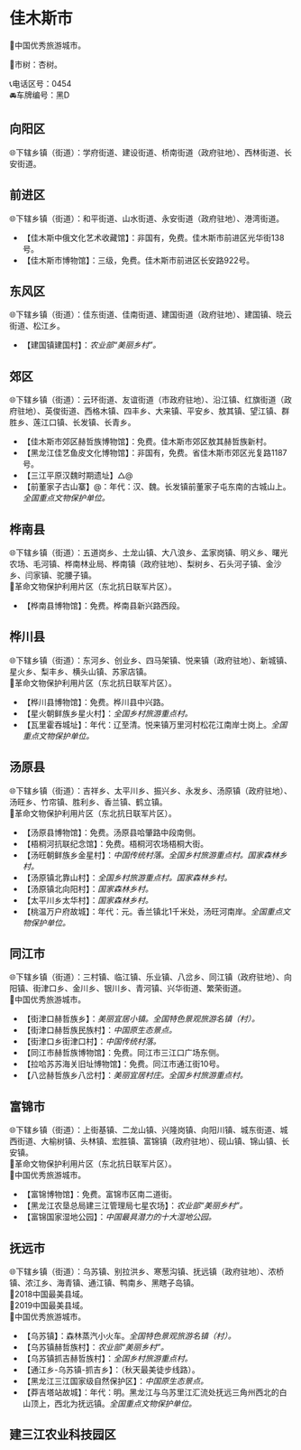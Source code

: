# 佳木斯市  
🏅中国优秀旅游城市。   
  
🌳市树：杏树。    
  
📞电话区号：0454  
🚘车牌编号：黑D  

## 向阳区  
🌐下辖乡镇（街道）：学府街道、建设街道、桥南街道（政府驻地）、西林街道、长安街道。    

## 前进区  
🌐下辖乡镇（街道）：和平街道、山水街道、永安街道（政府驻地）、港湾街道。  
  
* 【佳木斯中俄文化艺术收藏馆】：非国有，免费。佳木斯市前进区光华街138号。   
* 【佳木斯市博物馆】：三级，免费。佳木斯市前进区长安路922号。   

## 东风区  
🌐下辖乡镇（街道）：佳东街道、佳南街道、建国街道（政府驻地）、建国镇、晓云街道、松江乡。  
  
* 【建国镇建国村】：*农业部“美丽乡村”。*  

## 郊区  
🌐下辖乡镇（街道）：云环街道、友谊街道（市政府驻地）、沿江镇、红旗街道（政府驻地）、英俊街道、西格木镇、四丰乡、大来镇、平安乡、敖其镇、望江镇、群胜乡、莲江口镇、长发镇、长青乡。    
  
* 【佳木斯市郊区赫哲族博物馆】：免费。佳木斯市郊区敖其赫哲族新村。   
* 【黑龙江佳艺鱼皮文化博物馆】：非国有，免费。省佳木斯市郊区光复路1187号。   
* 【三江平原汉魏时期遗址】△@  
* 【前董家子古山寨】@：年代：汉、魏。长发镇前董家子屯东南的古城山上。*全国重点文物保护单位。*  
  
## 桦南县  
🌐下辖乡镇（街道）：五道岗乡、土龙山镇、大八浪乡、孟家岗镇、明义乡、曙光农场、毛河镇、桦南林业局、桦南镇（政府驻地）、梨树乡、石头河子镇、金沙乡、闫家镇、驼腰子镇。     
🚩革命文物保护利用片区（东北抗日联军片区）。   
  
* 【桦南县博物馆】：免费。桦南县新兴路西段。   

## 桦川县  
🌐下辖乡镇（街道）：东河乡、创业乡、四马架镇、悦来镇（政府驻地）、新城镇、星火乡、梨丰乡、横头山镇、苏家店镇。   
🚩革命文物保护利用片区（东北抗日联军片区）。   
  
* 【桦川县博物馆】：免费。桦川县中兴路。   
* 【星火朝鲜族乡星火村】：*全国乡村旅游重点村。*  
* 【瓦里霍吞城址】：年代：辽至清。悦来镇万里河村松花江南岸士岗上。*全国重点文物保护单位。*  
  
## 汤原县  
🌐下辖乡镇（街道）：吉祥乡、太平川乡、振兴乡、永发乡、汤原镇（政府驻地）、汤旺乡、竹帘镇、胜利乡、香兰镇、鹤立镇。    
🚩革命文物保护利用片区（东北抗日联军片区）。   
  
* 【汤原县博物馆】：免费。汤原县哈肇路中段南侧。   
* 【梧桐河抗联纪念馆】：免费。梧桐河农场梧桐大街。   
* 【汤旺朝鲜族乡金星村】：*中国传统村落。全国乡村旅游重点村。国家森林乡村。*  
* 【汤原镇北靠山村】：*全国乡村旅游重点村。国家森林乡村。*  
* 【汤原镇北向阳村】：*国家森林乡村。*  
* 【太平川乡太华村】：*国家森林乡村。*  
* 【桃温万户府故城】：年代：元。香兰镇北1千米处，汤旺河南岸。*全国重点文物保护单位。*  

## 同江市  
🌐下辖乡镇（街道）：三村镇、临江镇、乐业镇、八岔乡、同江镇（政府驻地）、向阳镇、街津口乡、金川乡、银川乡、青河镇、兴华街道、繁荣街道。    
🏅中国优秀旅游城市。   
  
* 【街津口赫哲族乡】：*美丽宜居小镇。全国特色景观旅游名镇（村）。*  
* 【街津口赫哲族民族村】：*中国原生态景点。*  
* 【街津口乡街津口村】：*中国传统村落。*  
* 【同江市赫哲族博物馆】：免费。同江市三江口广场东侧。   
* 【拉哈苏苏海关旧址博物馆】：免费。同江市通江街10号。   
* 【八岔赫哲族乡八岔村】：*美丽宜居村庄。全国乡村旅游重点村。*  

## 富锦市  
🌐下辖乡镇（街道）：上街基镇、二龙山镇、兴隆岗镇、向阳川镇、城东街道、城西街道、大榆树镇、头林镇、宏胜镇、富锦镇（政府驻地）、砚山镇、锦山镇、长安镇。    
🚩革命文物保护利用片区（东北抗日联军片区）。   
🏅中国优秀旅游城市。   
  
* 【富锦博物馆】：免费。富锦市区南二道街。   
* 【黑龙江农垦总局建三江管理局七星农场】：*农业部“美丽乡村”。*  
* 【富锦国家湿地公园】：*中国最具潜力的十大湿地公园。*  

## 抚远市  
🌐下辖乡镇（街道）：乌苏镇、别拉洪乡、寒葱沟镇、抚远镇（政府驻地）、浓桥镇、浓江乡、海青镇、通江镇、鸭南乡、黑瞎子岛镇。    
🏅2018中国最美县域。   
🏅2019中国最美县域。   
🏅中国优秀旅游城市。   
  
* 【乌苏镇】：森林蒸汽小火车。*全国特色景观旅游名镇（村）。*  
* 【乌苏镇赫哲族村】：*农业部“美丽乡村”。*  
* 【乌苏镇抓吉赫哲族村】：*全国乡村旅游重点村。*  
* 【通江乡-乌苏镇-抓吉乡】：（秋天最美徒步线路）。   
* 【黑龙江三江国家级自然保护区】：*中国原生态景点。*  
* 【莽吉塔站故城】：年代：明。黑龙江与乌苏里江汇流处抚远三角州西北的白山顶上，西北为抚远镇。*全国重点文物保护单位。*   
  
## 建三江农业科技园区 